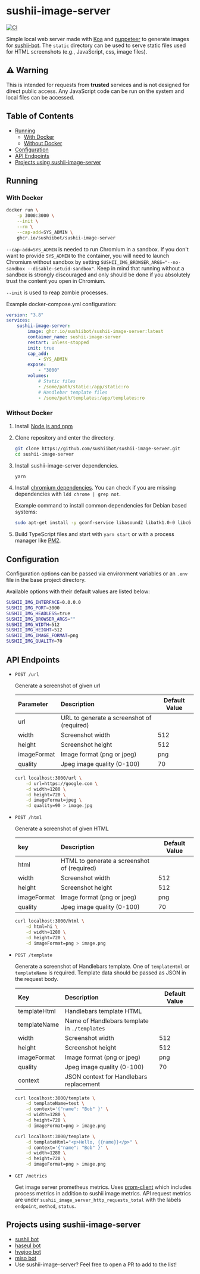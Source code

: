 # sushii-image-server <!-- omit in toc -->

[![CI](https://github.com/sushiibot/sushii-image-server/workflows/CI/badge.svg)](https://github.com/sushiibot/sushii-image-server/actions?query=workflow%3ACI)

Simple local web server made with [Koa](https://github.com/koajs/koa) and
[puppeteer](https://github.com/GoogleChrome/puppeteer) to generate images for
[sushii-bot](https://github.com/drklee3/sushii-bot). The `static` directory can
be used to serve static files used for HTML screenshots (e.g., JavaScript, css,
image files).

## ⚠ Warning <!-- omit in toc -->

This is intended for requests from **trusted** services and is not designed for
direct public access. Any JavaScript code can be run on the system and local
files can be accessed.

## Table of Contents <!-- omit in toc -->

- [Running](#running)
  - [With Docker](#with-docker)
  - [Without Docker](#without-docker)
- [Configuration](#configuration)
- [API Endpoints](#api-endpoints)
- [Projects using sushii-image-server](#projects-using-sushii-image-server)

## Running

### With Docker

```bash
docker run \
    -p 3000:3000 \
    --init \
    --rm \
    --cap-add=SYS_ADMIN \
    ghcr.io/sushiibot/sushii-image-server
```

`--cap-add=SYS_ADMIN` is needed to run Chromium in a sandbox. If you don't want
to provide `SYS_ADMIN` to the container, you will need to launch Chromium
without sandbox by setting `SUSHII_IMG_BROWSER_ARGS="--no-sandbox --disable-setuid-sandbox"`.
Keep in mind that running without a sandbox is
strongly discouraged and only should be done if you absolutely trust the content
you open in Chromium.

`--init` is used to reap zombie processes.

Example docker-compose.yml configuration:

```yml
version: "3.8"
services:
    sushii-image-server:
        image: ghcr.io/sushiibot/sushii-image-server:latest
        container_name: sushii-image-server
        restart: unless-stopped
        init: true
        cap_add:
            - SYS_ADMIN
        expose:
            - "3000"
        volumes:
            # Static files
            - /some/path/static:/app/static:ro
            # Handlebar template files
            - /some/path/templates:/app/templates:ro
```

### Without Docker

1. Install [Node.js and npm](https://nodejs.org/en/download/package-manager/)

2. Clone repository and enter the directory.

    ```bash
    git clone https://github.com/sushiibot/sushii-image-server.git
    cd sushii-image-server
    ```

3. Install sushii-image-server dependencies.

    ```bash
    yarn
    ```

4. Install [chromium dependencies](https://github.com/GoogleChrome/puppeteer/blob/master/docs/troubleshooting.md#chrome-headless-doesnt-launch). You can check if you are missing dependencies with `ldd chrome | grep not`.

    Example command to install common dependencies for Debian based systems:

    ```bash
    sudo apt-get install -y gconf-service libasound2 libatk1.0-0 libc6 libcairo2 libcups2 libdbus-1-3 libexpat1 libfontconfig1 libgcc1 libgconf-2-4 libgdk-pixbuf2.0-0 libglib2.0-0 libgtk-3-0 libnspr4 libpango-1.0-0 libpangocairo-1.0-0 libstdc++6 libx11-6 libx11-xcb1 libxcb1 libxcomposite1 libxcursor1 libxdamage1 libxext6 libxfixes3 libxi6 libxrandr2 libxrender1 libxss1 libxtst6 ca-certificates fonts-liberation libappindicator1 libnss3 lsb-release xdg-utils wget
    ```

5. Build TypeScript files and start with `yarn start` or with a process manager
   like [PM2].

## Configuration

Configuration options can be passed via environment variables or an `.env` file
in the base project directory.

Available options with their default values are listed below:

```bash
SUSHII_IMG_INTERFACE=0.0.0.0
SUSHII_IMG_PORT=3000
SUSHII_IMG_HEADLESS=true
SUSHII_IMG_BROWSER_ARGS=""
SUSHII_IMG_WIDTH=512
SUSHII_IMG_HEIGHT=512
SUSHII_IMG_IMAGE_FORMAT=png
SUSHII_IMG_QUALITY=70
```

## API Endpoints

* `POST /url`

  Generate a screenshot of given url

  | Parameter   | Description                                | Default Value |
  | :---------- | :----------------------------------------- | ------------- |
  | url         | URL to generate a screenshot of (required) |               |
  | width       | Screenshot width                           | 512           |
  | height      | Screenshot height                          | 512           |
  | imageFormat | Image format (png or jpeg)                 | png           |
  | quality     | Jpeg image quality (0-100)                 | 70            |

  ```bash
  curl localhost:3000/url \
      -d url=https://google.com \
      -d width=1280 \
      -d height=720 \
      -d imageFormat=jpeg \
      -d quality=90 > image.jpg
  ```

* `POST /html`

  Generate a screenshot of given HTML

  | key         | Description                                 | Default Value |
  | :---------- | :------------------------------------------ | ------------- |
  | html        | HTML to generate a screenshot of (required) |               |
  | width       | Screenshot width                            | 512           |
  | height      | Screenshot height                           | 512           |
  | imageFormat | Image format (png or jpeg)                  | png           |
  | quality     | Jpeg image quality (0-100)                  | 70            |

  ```bash
  curl localhost:3000/html \
      -d html=hi \
      -d width=1280 \
      -d height=720 \
      -d imageFormat=png > image.png
  ```

* `POST /template`

  Generate a screenshot of Handlebars template. One of `templateHtml` or
  `templateName` is required. Template data should be passed as JSON in the
  request body.

  | Key          | Description                                  | Default Value |
  | :----------- | :------------------------------------------- | ------------- |
  | templateHtml | Handlebars template HTML                     |               |
  | templateName | Name of Handlebars template in `./templates` |               |
  | width        | Screenshot width                             | 512           |
  | height       | Screenshot height                            | 512           |
  | imageFormat  | Image format (png or jpeg)                   | png           |
  | quality      | Jpeg image quality (0-100)                   | 70            |
  | context      | JSON context for Handlebars replacement      |               |

  ```bash
  curl localhost:3000/template \
      -d templateName=test \
      -d context='{"name": "Bob" }' \
      -d width=1280 \
      -d height=720 \
      -d imageFormat=png > image.png

  curl localhost:3000/template \
      -d templateHtml="<p>Hello, {{name}}</p>" \
      -d context='{"name": "Bob" }' \
      -d width=1280 \
      -d height=720 \
      -d imageFormat=png > image.png
  ```

* `GET /metrics`

  Get image server prometheus metrics. Uses [prom-client] which includes process
  metrics in addition to sushii image metrics. API request metrics are under
  `sushii_image_server_http_requests_total` with the labels `endpoint`,
  `method`, `status`.

## Projects using sushii-image-server

* [sushii bot]
* [haseul bot]
* [hyejoo bot]
* [miso bot]
* Use sushii-image-server? Feel free to open a PR to add to the list!

[PM2]: https://github.com/Unitech/pm2
[hyejoo bot]: https://top.gg/bot/733035786664149104
[prom-client]: https://github.com/siimon/prom-client
[sushii bot]: https://github.com/sushiibot/sushii-2
[haseul bot]: https://github.com/twoscott/haseul-bot
[miso bot]: https://github.com/joinemm/miso-bot
